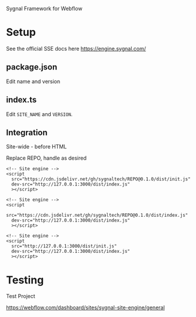 Sygnal Framework for Webflow

# Setup

See the official SSE docs here 
https://engine.sygnal.com/

## package.json

Edit name and version

## index.ts

Edit `SITE_NAME` and `VERSION`. 


## Integration

Site-wide - before HTML

Replace REPO, handle as desired

```
<!-- Site engine -->
<script 
  src="https://cdn.jsdelivr.net/gh/sygnaltech/REPO@0.1.0/dist/init.js" 
  dev-src="http://127.0.0.1:3000/dist/index.js"
  ></script>
```

```
<!-- Site engine -->
<script 
  src="https://cdn.jsdelivr.net/gh/sygnaltech/REPO@0.1.0/dist/index.js" 
  dev-src="http://127.0.0.1:3000/dist/index.js"
  ></script>
```

```
<!-- Site engine -->
<script 
  src="http://127.0.0.1:3000/dist/init.js" 
  dev-src="http://127.0.0.1:3000/dist/index.js"
  ></script>
```

# Testing

Test Project

https://webflow.com/dashboard/sites/sygnal-site-engine/general
